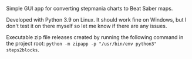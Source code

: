 Simple GUI app for converting stepmania charts to Beat Saber maps.

Developed with Python 3.9 on Linux. It should work fine on Windows, but I don't test it on there myself so let me know
if there are any issues.

Executable zip file releases created by running the following command in the project
root: `python -m zipapp -p "/usr/bin/env python3" steps2blocks`.
